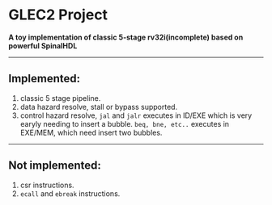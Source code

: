 # GLEC2 Project

**A toy implementation of classic 5-stage rv32i(incomplete) based on powerful SpinalHDL**

---
## Implemented:

1. classic 5 stage pipeline.
2. data hazard resolve, stall or bypass supported.
3. control hazard resolve, `jal` and `jalr` executes in ID/EXE which is very earyly needing to insert a bubble. `beq, bne, etc..` executes in EXE/MEM, which need insert two bubbles.

---

## Not implemented:

1. csr instructions.
2. `ecall` and `ebreak` instructions.